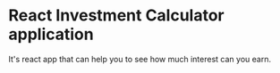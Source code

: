 # React Investment Calculator application

It's react app that can help you to see how much interest can you earn.